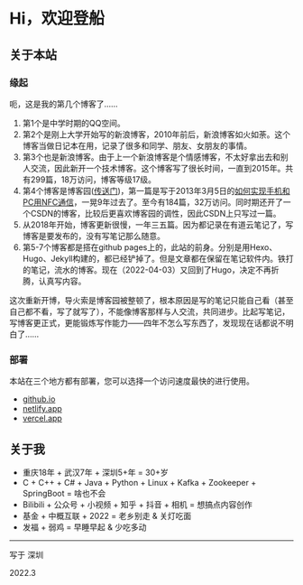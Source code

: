 # Hi，欢迎登船

## 关于本站
### 缘起
呃，这是我的第几个博客了……
1. 第1个是中学时期的QQ空间。
2. 第2个是刚上大学开始写的新浪博客，2010年前后，新浪博客如火如荼。这个博客当做日记本在用，记录了很多和同学、朋友、女朋友的事情。
3. 第3个也是新浪博客。由于上一个新浪博客是个情感博客，不太好拿出去和别人交流，因此新开一个技术博客。这个博客写了很长时间，一直到2015年。共有299篇，18万访问，博客等级17级。
4. 第4个博客是博客园([传送门](https://www.cnblogs.com/duanguyuan/))，第一篇是写于2013年3月5日的[如何实现手机和PC用NFC通信](https://www.cnblogs.com/duanguyuan/archive/2013/03/05/2945192.html)，一晃9年过去了。至今有184篇，32万访问。同时期还开了一个CSDN的博客，比较后更喜欢博客园的调性，因此CSDN上只写过一篇。
5. 从2018年开始，博客更新很慢，一年三五篇。因为都记录在有道云笔记了，写博客是要发布的，没有写笔记那么随意。
6. 第5-7个博客都是搭在github pages上的，此站的前身。分别是用Hexo、Hugo、Jekyll构建的，都已经铲掉了。但是文章都在保留在笔记软件内。铁打的笔记，流水的博客。现在（2022-04-03）又回到了Hugo，决定不再折腾，认真写内容。

这次重新开博，导火索是博客园被整顿了，根本原因是写的笔记只能自己看（甚至自己都不看，写了就写了），不能像博客那样与人交流，共同进步。比起写笔记，写博客更正式，更能锻炼写作能力——四年不怎么写东西了，发现现在话都说不明白了……
### 部署
本站在三个地方都有部署，您可以选择一个访问速度最快的进行使用。
- [github.io](https://whuwangyong.github.io)
- [netlify.app](https://whuwangyong.netlify.app)
- [vercel.app](https://whuwangyong.vercel.app)

## 关于我
- 重庆18年 + 武汉7年 + 深圳5+年 = 30+岁
- C + C++ + C# + Java + Python + Linux + Kafka + Zookeeper + SpringBoot = 啥也不会
- Bilibili + 公众号 + 小视频 + 知乎 + 抖音 + 相机 = 想搞点内容创作
- 基金 + 中概互联 + 2022 = 老乡别走 & 关灯吃面
- 发福 + 弱鸡 = 早睡早起 & 少吃多动

---
写于 深圳

2022.3 
